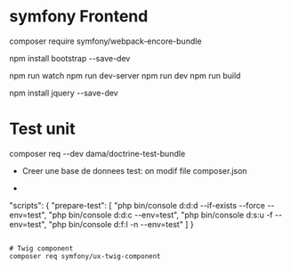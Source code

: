 # symfony Frontend

composer require symfony/webpack-encore-bundle

npm install bootstrap --save-dev

npm run watch
npm run dev-server
npm run dev
npm run build

npm install jquery --save-dev

# Test unit

composer req --dev dama/doctrine-test-bundle

- Creer une base de donnees test: on modif file composer.json
- ````
"scripts": {
        "prepare-test": [
            "php bin/console d:d:d --if-exists --force --env=test",
            "php bin/console d:d:c --env=test",
            "php bin/console d:s:u -f --env=test",
            "php bin/console d:f:l -n --env=test"
        ]
    }
````

# Twig component
composer req symfony/ux-twig-component
